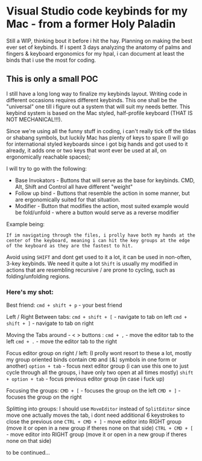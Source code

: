 # Visual Studio code keybinds for my Mac - from a former Holy Paladin

Still a WIP, thinking bout it before i hit the hay. Planning on making the best ever set of keybinds.
If i spent 3 days analyzing the anatomy of palms and fingers & keyboard ergonomics for my hpal, i can document at least the binds that i use the most for coding.


## This is only a small POC

I still have a long long way to finalize my keybinds layout. Writing code in different occasions requires different keybinds. This one shall be the "universal" one till i figure out a system that will suit my needs better.
This keybind system is based on the Mac styled, half-profile keyboard (THAT IS NOT MECHANICAL!!!). 

Since we're using all the funny stuff in coding, i can't really tick off the tildas or shabang symbols, but luckily Mac has plenty of keys to spare (I will go for international styled keyboards since i got
big hands and got used to it already, it adds one or two keys that wont ever be used at all, on ergonomically reachable spaces);

I will try to go with the following:
- Base Invokators - Buttons that will serve as the base for keybinds. CMD, Alt, Shift and Control all have different "weight"
- Follow up bind - Buttons that resemble the action in some manner, but are ergonomically suited for that situation.
- Modifier - Button that modifies the action, most suited example would be fold/unfold - where a button would serve as a reverse modifier


Example being:
```
If im navigating through the files, i prolly have both my hands at the center of the keyboard, meaning i can hit the key groups at the edge of the keyboard as they are the fastest to hit.
```

Avoid using `SHIFT` and dont get used to it a lot, it can be used in non-often, 3-key keybinds. We need it quite a lot
`Shift` is usually my modified in actions that are resembling recursive / are prone to cycling, such as folding/unfolding regions. 

### Here's my shot:

Best friend:
`cmd + shift + p` - your best friend

Left / Right Between tabs:
`cmd + shift + [` - navigate to tab on left
`cmd + shift + ]` - navigate to tab on right

Moving the Tabs around - < > buttons :
`cmd + ,` - move the editor tab to the left
`cmd + .` - move the editor tab to the right

Focus editor group on right / left:
(I prolly wont resort to these a lot, mostly my group oriented binds contain `CMD` and `[`&`]` symbols in one form or another)
`option + tab` - focus next editor group (i can use this one to just cycle through all the groups, i have only two open at all times mostly)
`shift + option + tab` - focus previous editor group (in case i fuck up)

Focusing the groups:
`CMD + [` - focuses the group on the left
`CMD + ]` - focuses the group on the right

Splitting into groups: 
I should use `MoveEditor` instead of `SplitEditor` since move one actually moves the tab, i dont need additional 6 keystrokes to close the previous one
`CTRL + CMD + ]` - move editor into RIGHT group (move it or open in a new group if theres none on that side) 
`CTRL + CMD + [` - move editor into RIGHT group (move it or open in a new group if theres none on that side) 

to be continued...


